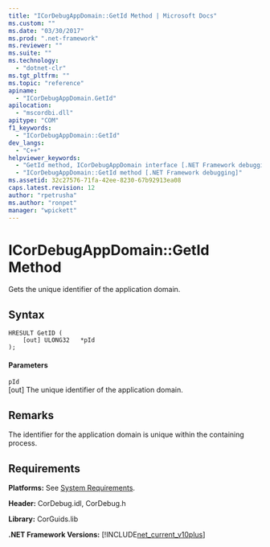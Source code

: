 ```yaml
---
title: "ICorDebugAppDomain::GetId Method | Microsoft Docs"
ms.custom: ""
ms.date: "03/30/2017"
ms.prod: ".net-framework"
ms.reviewer: ""
ms.suite: ""
ms.technology: 
  - "dotnet-clr"
ms.tgt_pltfrm: ""
ms.topic: "reference"
apiname: 
  - "ICorDebugAppDomain.GetId"
apilocation: 
  - "mscordbi.dll"
apitype: "COM"
f1_keywords: 
  - "ICorDebugAppDomain::GetId"
dev_langs: 
  - "C++"
helpviewer_keywords: 
  - "GetId method, ICorDebugAppDomain interface [.NET Framework debugging]"
  - "ICorDebugAppDomain::GetId method [.NET Framework debugging]"
ms.assetid: 32c27576-71fa-42ee-8230-67b92913ea08
caps.latest.revision: 12
author: "rpetrusha"
ms.author: "ronpet"
manager: "wpickett"
---
```

# ICorDebugAppDomain::GetId Method
Gets the unique identifier of the application domain.  
  
## Syntax  
  
```  
HRESULT GetID (  
    [out] ULONG32   *pId  
);  
```  
  
#### Parameters  
 `pId`  
 [out] The unique identifier of the application domain.  
  
## Remarks  
 The identifier for the application domain is unique within the containing process.  
  
## Requirements  
 **Platforms:** See [System Requirements](../../../../docs/framework/get-started/system-requirements.md).  
  
 **Header:** CorDebug.idl, CorDebug.h  
  
 **Library:** CorGuids.lib  
  
 **.NET Framework Versions:** [!INCLUDE[net_current_v10plus](../../../../includes/net-current-v10plus-md.md)]